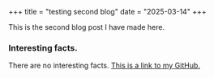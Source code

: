 +++
title = "testing second blog"
date = "2025-03-14"
+++

This is the second blog post I have made here. 

### Interesting facts. 
There are no interesting facts. 
[This is a link to my GitHub.](https://github.com/CJSatnarine)

